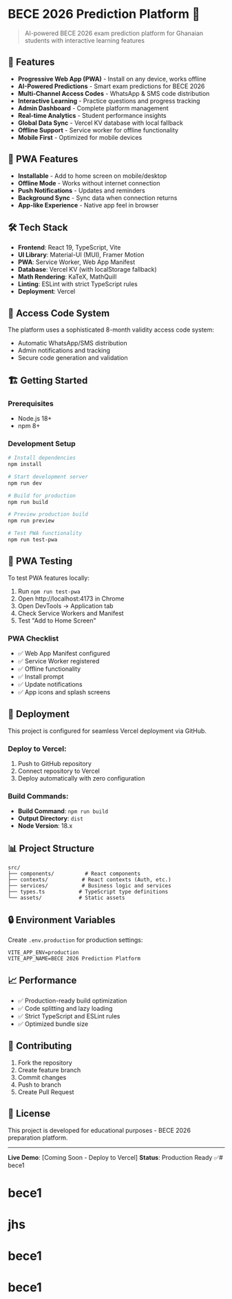 # BECE 2026 Prediction Platform 📱

> AI-powered BECE 2026 exam prediction platform for Ghanaian students with interactive learning features

## 🚀 Features

- **Progressive Web App (PWA)** - Install on any device, works offline
- **AI-Powered Predictions** - Smart exam predictions for BECE 2026
- **Multi-Channel Access Codes** - WhatsApp & SMS code distribution
- **Interactive Learning** - Practice questions and progress tracking
- **Admin Dashboard** - Complete platform management
- **Real-time Analytics** - Student performance insights
- **Global Data Sync** - Vercel KV database with local fallback
- **Offline Support** - Service worker for offline functionality
- **Mobile First** - Optimized for mobile devices

## 📱 PWA Features

- **Installable** - Add to home screen on mobile/desktop
- **Offline Mode** - Works without internet connection
- **Push Notifications** - Updates and reminders
- **Background Sync** - Sync data when connection returns
- **App-like Experience** - Native app feel in browser

## 🛠️ Tech Stack

- **Frontend**: React 19, TypeScript, Vite
- **UI Library**: Material-UI (MUI), Framer Motion
- **PWA**: Service Worker, Web App Manifest
- **Database**: Vercel KV (with localStorage fallback)
- **Math Rendering**: KaTeX, MathQuill
- **Linting**: ESLint with strict TypeScript rules
- **Deployment**: Vercel

## 📱 Access Code System

The platform uses a sophisticated 8-month validity access code system:
- Automatic WhatsApp/SMS distribution
- Admin notifications and tracking
- Secure code generation and validation

## 🏗️ Getting Started

### Prerequisites
- Node.js 18+ 
- npm 8+

### Development Setup
```bash
# Install dependencies
npm install

# Start development server
npm run dev

# Build for production
npm run build

# Preview production build
npm run preview

# Test PWA functionality
npm run test-pwa
```

## 📱 PWA Testing

To test PWA features locally:

1. Run `npm run test-pwa`
2. Open http://localhost:4173 in Chrome
3. Open DevTools → Application tab
4. Check Service Workers and Manifest
5. Test "Add to Home Screen"

### PWA Checklist
- ✅ Web App Manifest configured
- ✅ Service Worker registered
- ✅ Offline functionality
- ✅ Install prompt
- ✅ Update notifications
- ✅ App icons and splash screens

## 🚀 Deployment

This project is configured for seamless Vercel deployment via GitHub.

### Deploy to Vercel:
1. Push to GitHub repository
2. Connect repository to Vercel
3. Deploy automatically with zero configuration

### Build Commands:
- **Build Command**: `npm run build`
- **Output Directory**: `dist`
- **Node Version**: 18.x

## 📊 Project Structure

```
src/
├── components/          # React components
├── contexts/           # React contexts (Auth, etc.)
├── services/           # Business logic and services
├── types.ts           # TypeScript type definitions
└── assets/            # Static assets
```

## 🔒 Environment Variables

Create `.env.production` for production settings:
```env
VITE_APP_ENV=production
VITE_APP_NAME=BECE 2026 Prediction Platform
```

## 📈 Performance

- ✅ Production-ready build optimization
- ✅ Code splitting and lazy loading
- ✅ Strict TypeScript and ESLint rules
- ✅ Optimized bundle size

## 🤝 Contributing

1. Fork the repository
2. Create feature branch
3. Commit changes
4. Push to branch
5. Create Pull Request

## 📄 License

This project is developed for educational purposes - BECE 2026 preparation platform.

---

**Live Demo**: [Coming Soon - Deploy to Vercel]
**Status**: Production Ready ✅# bece1
# bece1
# jhs
# bece1
# bece1
